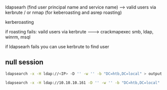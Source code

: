 ldapsearh (find user principal name and service name) --> valid users via kerbrute / or nmap (for keberoasting and asrep roasting)

kerberoasting 

if roasting fails: vaild users via kerbrute ---> crackmapexec smb, ldap, winrm, msql

if ldapsearh fails you can use kerbrute to find user

## null session

```sh
ldapsearch -x -H ldap://<IP> -D '' -w '' -b "DC=htb,DC=local" > output.txt
```


```sh
ldapsearch -x -H ldap://10.10.10.161 -D '' -w '' -b "DC=htb,DC=local" | grep userPrincipalName | cut -f 2 -d " "
```
